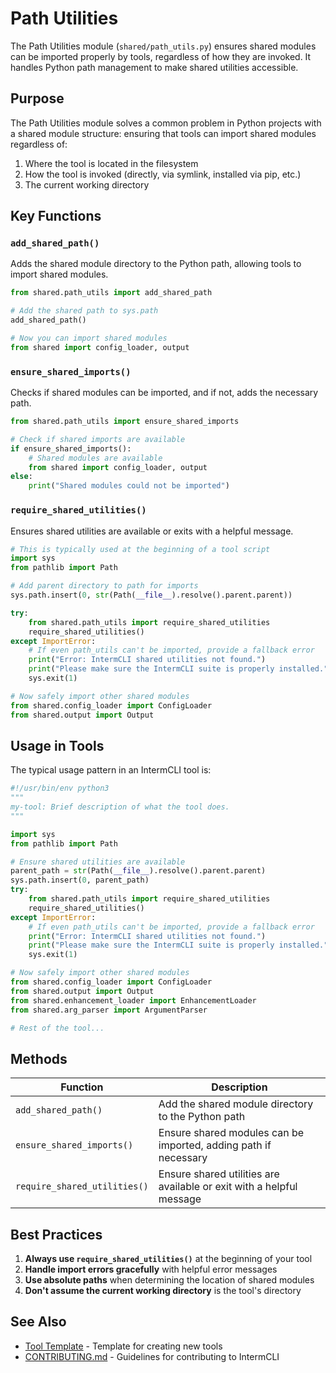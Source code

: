 # Path Utilities

The Path Utilities module (`shared/path_utils.py`) ensures shared modules can be imported properly by tools, regardless of how they are invoked. It handles Python path management to make shared utilities accessible.

## Purpose

The Path Utilities module solves a common problem in Python projects with a shared module structure: ensuring that tools can import shared modules regardless of:

1. Where the tool is located in the filesystem
2. How the tool is invoked (directly, via symlink, installed via pip, etc.)
3. The current working directory

## Key Functions

### `add_shared_path()`

Adds the shared module directory to the Python path, allowing tools to import shared modules.

```python
from shared.path_utils import add_shared_path

# Add the shared path to sys.path
add_shared_path()

# Now you can import shared modules
from shared import config_loader, output
```

### `ensure_shared_imports()`

Checks if shared modules can be imported, and if not, adds the necessary path.

```python
from shared.path_utils import ensure_shared_imports

# Check if shared imports are available
if ensure_shared_imports():
    # Shared modules are available
    from shared import config_loader, output
else:
    print("Shared modules could not be imported")
```

### `require_shared_utilities()`

Ensures shared utilities are available or exits with a helpful message.

```python
# This is typically used at the beginning of a tool script
import sys
from pathlib import Path

# Add parent directory to path for imports
sys.path.insert(0, str(Path(__file__).resolve().parent.parent))

try:
    from shared.path_utils import require_shared_utilities
    require_shared_utilities()
except ImportError:
    # If even path_utils can't be imported, provide a fallback error
    print("Error: IntermCLI shared utilities not found.")
    print("Please make sure the IntermCLI suite is properly installed.")
    sys.exit(1)

# Now safely import other shared modules
from shared.config_loader import ConfigLoader
from shared.output import Output
```

## Usage in Tools

The typical usage pattern in an IntermCLI tool is:

```python
#!/usr/bin/env python3
"""
my-tool: Brief description of what the tool does.
"""

import sys
from pathlib import Path

# Ensure shared utilities are available
parent_path = str(Path(__file__).resolve().parent.parent)
sys.path.insert(0, parent_path)
try:
    from shared.path_utils import require_shared_utilities
    require_shared_utilities()
except ImportError:
    # If even path_utils can't be imported, provide a fallback error
    print("Error: IntermCLI shared utilities not found.")
    print("Please make sure the IntermCLI suite is properly installed.")
    sys.exit(1)

# Now safely import other shared modules
from shared.config_loader import ConfigLoader
from shared.output import Output
from shared.enhancement_loader import EnhancementLoader
from shared.arg_parser import ArgumentParser

# Rest of the tool...
```

## Methods

| Function | Description |
|----------|-------------|
| `add_shared_path()` | Add the shared module directory to the Python path |
| `ensure_shared_imports()` | Ensure shared modules can be imported, adding path if necessary |
| `require_shared_utilities()` | Ensure shared utilities are available or exit with a helpful message |

## Best Practices

1. **Always use `require_shared_utilities()`** at the beginning of your tool
2. **Handle import errors gracefully** with helpful error messages
3. **Use absolute paths** when determining the location of shared modules
4. **Don't assume the current working directory** is the tool's directory

## See Also

- [Tool Template](../tools/tool-template.md) - Template for creating new tools
- [CONTRIBUTING.md](../CONTRIBUTING.md) - Guidelines for contributing to IntermCLI
